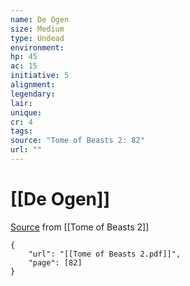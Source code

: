 ```yaml
---
name: De Ogen
size: Medium
type: Undead
environment: 
hp: 45
ac: 15
initiative: 5
alignment: 
legendary: 
lair: 
unique: 
cr: 4
tags: 
source: "Tome of Beasts 2: 82"
url: ""
---
```

# [[De Ogen]]

[Source](zotero://open-pdf/library/items/9UQIAB6R?page=82) from [[Tome of Beasts 2]]

```pdf
{
	"url": "[[Tome of Beasts 2.pdf]]",
	"page": [82]
}
```

